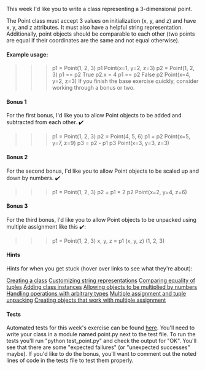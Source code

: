 This week I'd like you to write a class representing a 3-dimensional point.

The Point class must accept 3 values on initialization (x, y, and z) and have x, y, and z attributes. It must also have a helpful string representation. Additionally, point objects should be comparable to each other (two points are equal if their coordinates are the same and not equal otherwise).

#### Example usage:

>>> p1 = Point(1, 2, 3)
>>> p1
Point(x=1, y=2, z=3)
>>> p2 = Point(1, 2, 3)
>>> p1 == p2
True
>>> p2.x = 4
>>> p1 == p2
False
>>> p2
Point(x=4, y=2, z=3)
If you finish the base exercise quickly, consider working through a bonus or two.

#### Bonus 1

For the first bonus, I'd like you to allow Point objects to be added and subtracted from each other. ✔️

>>> p1 = Point(1, 2, 3)
>>> p2 = Point(4, 5, 6)
>>> p1 + p2
Point(x=5, y=7, z=9)
>>> p3 = p2 - p1
>>> p3
Point(x=3, y=3, z=3)

#### Bonus 2

For the second bonus, I'd like you to allow Point objects to be scaled up and down by numbers. ✔️

>>> p1 = Point(1, 2, 3)
>>> p2 = p1 * 2
>>> p2
Point(x=2, y=4, z=6)

#### Bonus 3

For the third bonus, I'd like you to allow Point objects to be unpacked using multiple assignment like this ✔️:

>>> p1 = Point(1, 2, 3)
>>> x, y, z = p1
>>> (x, y, z)
(1, 2, 3)

#### Hints

Hints for when you get stuck (hover over links to see what they're about):

[Creating a class](https://www.youtube.com/watch?v=ZDa-Z5JzLYM&feature=youtu.be&t=99)
[Customizing string representations](https://www.pythonmorsels.com/topics/string-representations/)
[Comparing equality of tuples](https://treyhunner.com/2019/03/python-deep-comparisons-and-code-readability/#Deep_equality)
[Adding class instances](https://thepythonguru.com/python-operator-overloading/)
[Allowing objects to be multiplied by numbers](http://www.openbookproject.net/thinkcs/python/english2e/ch15.html#operator-overloading)
[Handling operations with arbitrary types](https://docs.python.org/3/library/constants.html#NotImplemented)
[Multiple assignment and tuple unpacking](https://treyhunner.com/2018/03/tuple-unpacking-improves-python-code-readability/)
[Creating objects that work with multiple assignment](https://treyhunner.com/2018/06/how-to-make-an-iterator-in-python/#Generators_can_help_when_making_iterables_too)

#### Tests

Automated tests for this week's exercise can be found [here](https://www.pythonmorsels.com/exercises/8a614814784b4264b5085ed9b3358ca3/tests/). You'll need to write your class in a module named point.py next to the test file. To run the tests you'll run "python test_point.py" and check the output for "OK". You'll see that there are some "expected failures" (or "unexpected successes" maybe). If you'd like to do the bonus, you'll want to comment out the noted lines of code in the tests file to test them properly.